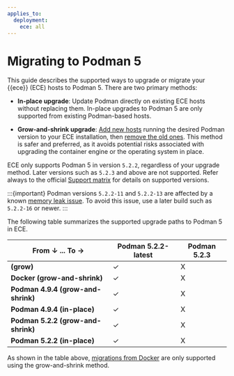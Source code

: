 ```yaml
---
applies_to:
  deployment:
    ece: all
---
```

# Migrating to Podman 5

This guide describes the supported ways to upgrade or migrate your {{ece}} (ECE) hosts to Podman 5. There are two primary methods:

* **In-place upgrade**: Update Podman directly on existing ECE hosts without replacing them. In-place upgrades to Podman 5 are only supported from existing Podman-based hosts.

* **Grow-and-shrink upgrade**: [Add new hosts](./install-ece-on-additional-hosts.md) running the desired Podman version to your ECE installation, then [remove the old ones](/deploy-manage/uninstall/uninstall-elastic-cloud-enterprise.md). This method is safer and preferred, as it avoids potential risks associated with upgrading the container engine or the operating system in place.

ECE only supports Podman 5 in version `5.2.2`, regardless of your upgrade method. Later versions such as `5.2.3` and above are not supported. Refer always to the official [Support matrix](https://www.elastic.co/support/matrix#elastic-cloud-enterprise) for details on supported versions.

:::{important}
Podman versions `5.2.2-11` and `5.2.2-13` are affected by a known [memory leak issue](https://github.com/containers/podman/issues/25473). To avoid this issue, use a later build such as `5.2.2-16` or newer. 
:::

The following table summarizes the supported upgrade paths to Podman 5 in ECE.

| **From ↓** ...       **To →**           | Podman 5.2.2-latest | Podman 5.2.3 |
|-----------------------------------------|-----------------|--------------|
| **<vanilla Linux installation> (grow)** | ✓               | X            |
| **Docker (grow-and-shrink)**            | ✓               | X            |
| **Podman 4.9.4 (grow-and-shrink)**      | ✓               | X            |
| **Podman 4.9.4 (in-place)**             | ✓               | X            |
| **Podman 5.2.2 (grow-and-shrink)**      | ✓               | X            |
| **Podman 5.2.2 (in-place)**             | ✓               | X            |

As shown in the table above, [migrations from Docker](./migrate-ece-to-podman-hosts.md) are only supported using the grow-and-shrink method.
